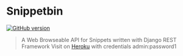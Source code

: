 # Snippetbin

[![GitHub version](https://badge.fury.io/gh/aldwyn%2Fsnippetbin.svg)](https://badge.fury.io/gh/aldwyn%2Fsnippetbin)

> A Web Browseable API for Snippets written with Django REST Framework
> Visit on [Heroku](https://snippetbin.herokuapp.com/) with credentials admin:password1